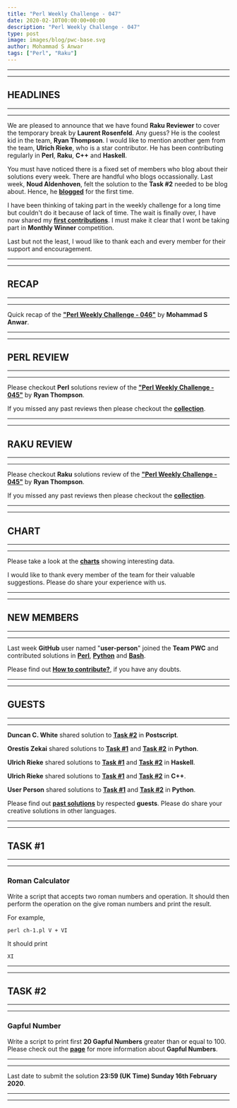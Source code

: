 ```yaml
---
title: "Perl Weekly Challenge - 047"
date: 2020-02-10T00:00:00+00:00
description: "Perl Weekly Challenge - 047"
type: post
image: images/blog/pwc-base.svg
author: Mohammad S Anwar
tags: ["Perl", "Raku"]
---
```

***
***

## HEADLINES

***
***

We are pleased to announce that we have found **Raku Reviewer** to cover the temporary break by **Laurent Rosenfeld**. Any guess? He is the coolest kid in the team, **Ryan Thompson**. I would like to mention another gem from the team, **Ulrich Rieke**, who is a star contributor. He has been contributing regularly in **Perl**, **Raku**, **C++** and **Haskell**.

You must have noticed there is a fixed set of members who blog about their solutions every week. There are handful who blogs occassionally. Last week, **Noud Aldenhoven**, felt the solution to the **Task #2** needed to be blog about. Hence, he [**blogged**](https://www.noudaldenhoven.nl/wordpress/?p=288) for the first time.

I have been thinking of taking part in the weekly challenge for a long time but couldn't do it because of lack of time. The wait is finally over, I have now shared my [**first contributions**](https://github.com/manwar/perlweeklychallenge-club/tree/master/challenge-046/mohammad-anwar/perl). I must make it clear that I wont be taking part in **Monthly Winner** competition.

Last but not the least, I woud like to thank each and every member for their support and encouragement.

***
***

## RECAP

***
***

Quick recap of the [**"Perl Weekly Challenge - 046"**](/blog/recap-challenge-046) by **Mohammad S Anwar**.

***
***

## PERL REVIEW

***
***

Please checkout **Perl** solutions review of the [**"Perl Weekly Challenge - 045"**](/blog/review-challenge-045) by **Ryan Thompson**.

If you missed any past reviews then please checkout the [**collection**](/p5-reviews).

***
***

## RAKU REVIEW

***
***

Please checkout **Raku** solutions review of the [**"Perl Weekly Challenge - 045"**](/blog/p6-review-challenge-045) by **Ryan Thompson**.

If you missed any past reviews then please checkout the [**collection**](/p6-reviews).

***
***

## CHART

***
***

Please take a look at the [**charts**](/chart) showing interesting data.

I would like to thank every member of the team for their valuable suggestions. Please do share your experience with us.

***
***

## NEW MEMBERS

***
***

Last week **GitHub** user named "**user-person**" joined the **Team PWC** and contributed solutions in [**Perl**](https://github.com/manwar/perlweeklychallenge-club/tree/master/challenge-046/user-person/perl), [**Python**](https://github.com/manwar/perlweeklychallenge-club/tree/master/challenge-046/user-person/python) and [**Bash**](https://github.com/manwar/perlweeklychallenge-club/tree/master/challenge-046/user-person/bash).

Please find out [**How to contribute?**](/blog/how-to-contribute), if you have any doubts.

***
***

## GUESTS

***
***

**Duncan C. White** shared solution to [**Task #2**](https://github.com/manwar/perlweeklychallenge-club/blob/master/challenge-046/duncan-c-white/postscript/ch-2.ps) in **Postscript**.

**Orestis Zekai** shared solutions to [**Task #1**](https://github.com/manwar/perlweeklychallenge-club/blob/master/challenge-046/orestis-zekai/python/ch-1.py) and [**Task #2**](https://github.com/manwar/perlweeklychallenge-club/blob/master/challenge-046/orestis-zekai/python/ch-2.py) in **Python**.

**Ulrich Rieke** shared solutions to [**Task #1**](https://github.com/manwar/perlweeklychallenge-club/blob/master/challenge-046/ulrich-rieke/haskell/ch-1.hs) and [**Task #2**](https://github.com/manwar/perlweeklychallenge-club/blob/master/challenge-046/ulrich-rieke/haskell/ch-2.hs) in **Haskell**.

**Ulrich Rieke** shared solutions to [**Task #1**](https://github.com/manwar/perlweeklychallenge-club/blob/master/challenge-046/ulrich-rieke/cpp/ch-1.cpp) and [**Task #2**](https://github.com/manwar/perlweeklychallenge-club/blob/master/challenge-046/ulrich-rieke/cpp/ch-2.cpp) in **C++**.

**User Person** shared solutions to [**Task #1**](https://github.com/manwar/perlweeklychallenge-club/blob/master/challenge-046/user-person/python/ch-1.py) and [**Task #2**](https://github.com/manwar/perlweeklychallenge-club/blob/master/challenge-046/user-person/python/ch-2.py) in **Python**.

Please find out [**past solutions**](/blog/guest-contribution) by respected **guests**. Please do share your creative solutions in other languages.

***
***

## TASK #1

***
***

### Roman Calculator

Write a script that accepts two roman numbers and operation. It should then perform the operation on the give roman numbers and print the result.

For example,

    perl ch-1.pl V + VI

It should print

    XI

***
***

## TASK #2

***
***

### Gapful Number

Write a script to print first **20 Gapful Numbers** greater than or equal to 100. Please check out the [**page**](https://oeis.org/A108343) for more information about **Gapful Numbers**.

***
***

Last date to submit the solution **23:59 (UK Time) Sunday 16th February 2020**.

***
***
